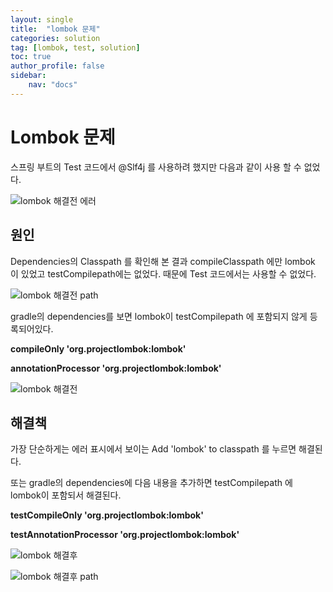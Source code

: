 ```yaml
---
layout: single
title:  "lombok 문제"
categories: solution
tag: [lombok, test, solution]
toc: true
author_profile: false
sidebar:
    nav: "docs"
---
```




# Lombok 문제

스프링 부트의 Test 코드에서 @Slf4j 를 사용하려 했지만 다음과 같이 사용 할 수 없었다. 



![lombok 해결전 에러](https://user-images.githubusercontent.com/59478159/162566136-3400edc3-0bad-44a0-a4c6-cd94a745a0cf.png)





## 원인

Dependencies의 Classpath 를 확인해 본 결과 compileClasspath 에만 lombok 이 있었고 testCompilepath에는 없었다. 때문에 Test 코드에서는 사용할 수 없었다. 



![lombok 해결전 path](https://user-images.githubusercontent.com/59478159/162566151-eb105782-5c4b-458e-86a3-609204d97e96.png)



gradle의 dependencies를 보면 lombok이 testCompilepath 에 포함되지 않게 등록되어있다. 

**compileOnly 'org.projectlombok:lombok'**

**annotationProcessor 'org.projectlombok:lombok'**



![lombok 해결전](https://user-images.githubusercontent.com/59478159/162566113-c695ca8a-0a2c-44b5-849f-fdfd85da4a48.png)





## 해결책

가장 단순하게는 에러 표시에서 보이는 Add 'lombok' to classpath 를 누르면 해결된다. 

또는 gradle의 dependencies에 다음 내용을 추가하면 testCompilepath 에 lombok이 포함되서 해결된다. 

**testCompileOnly 'org.projectlombok:lombok'** 

**testAnnotationProcessor 'org.projectlombok:lombok'**

![lombok 해결후](https://user-images.githubusercontent.com/59478159/162566170-ddadd688-e7cb-4109-865d-110ea29ff8c0.png)


![lombok 해결후 path](https://user-images.githubusercontent.com/59478159/162566176-acb7a532-2b43-4d3b-ba37-3f6eef1f454a.png)

